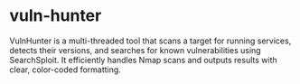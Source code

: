 # vuln-hunter
VulnHunter is a multi-threaded tool that scans a target for running services, detects their versions, and searches for known vulnerabilities using SearchSploit. It efficiently handles Nmap scans and outputs results with clear, color-coded formatting.
